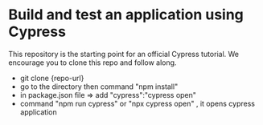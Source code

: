 # Build and test an application using Cypress

This repository is the starting point for an official Cypress tutorial. We encourage you to clone this repo and follow along.
- git clone {repo-url}
- go to the directory then command "npm install"
- in package.json file => add "cypress":"cypress open"
- command "npm run cypress" or "npx cypress open" , it opens cypress application